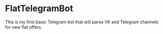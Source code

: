 # FlatTelegramBot
This is my first basic Telegram bot that will parse VK and Telegram channels for new flat offers.
